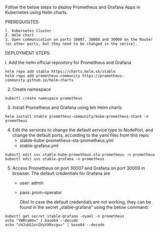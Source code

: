 Follow the below steps to deploy Prometheus and Grafana Apps in Kubernetes using Helm charts.

PREREQUISITES:

    l. Kubernetes Cluster
    2. Helm chart
    3. Open communication on ports 30007, 30008 and 30009 on the Router (or other ports, but they need to be changed in the serice).

DEPLOYMENT STEPS:

  l. Add the helm official repository for Prometheus and Grafana 

    helm repo add stable https://charts.helm.sh/stable
    helm repo add prometheus-community https://prometheus-community.github.io/helm-charts
    
  2. Create namespace
     
    kubectl create namespace prometheus

  3. Install Prometheus and Grafana using teh Helm charts

    helm install stable prometheus-community/kube-prometheus-stack -n prometheus

  4. Edit the services to change the default service type to NodePort, and change the default ports, according to the yaml files from this repo:
     - stable-kube-prometheus-sta-prometheus.yml
     - stable-grafana.yml

    kubectl edit svc stable-kube-prometheus-sta-prometheus -n prometheus
    kubectl edit svc stable-grafana -n prometheus

  5. Access Prometheus on port 30007 and Grafana on port 30009 in browser. The default credentials for Grafana are
     - user: admin
     - pass: prom-operator
    
       Obs! In case the default credentials are not working, they can be found in the secret „stable-grafana” using the below command:
       
    kubectl get secret stable-grafana -oyaml -n prometheus
    echo "YWRtaW4=" | base64 --decode
    echo "cHJvbS1vcGVyYXRvcg==" | base64 --decode
